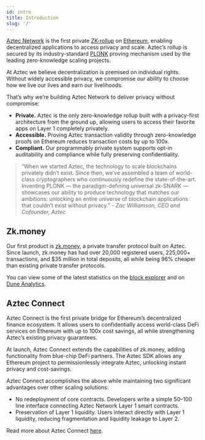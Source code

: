 ```yaml
---
id: intro
title: Introduction
slug: '/'
---
```


[Aztec Network](https://aztec.network/) is the first private [ZK-rollup](https://ethereum.org/en/developers/docs/scaling/zk-rollups/) on [Ethereum](https://ethereum.org/), enabling decentralized applications to access privacy and scale. Aztec’s rollup is secured by its industry-standard [PLONK](https://cryptocurrencywiki.org/PLONK) proving mechanism used by the leading zero-knowledge scaling projects.

At Aztec we believe decentralization is premised on individual rights. Without widely accessible privacy, we compromise our ability to choose how we live our lives and earn our livelihoods.

That’s why we’re building Aztec Network to deliver privacy without compromise:

- __Private.__ Aztec is the only zero-knowledge rollup built with a privacy-first architecture from the ground up, allowing users to access their favorite apps on Layer 1 completely privately.
- __Accessible.__ Proving Aztec transaction validity through zero-knowledge proofs on Ethereum reduces transaction costs by up to 100x.
- __Compliant.__ Our programmably private system supports opt-in auditability and compliance while fully preserving confidentiality.

> “When we started Aztec, the technology to scale blockchains privately didn’t exist. Since then, we’ve assembled a team of world-class cryptographers who continuously redefine the state-of-the-art. Inventing PLONK — the paradigm-defining universal zk-SNARK — showcases our ability to produce technology that matches our ambitions: unlocking an entire universe of blockchain applications that couldn’t exist without privacy.” _- Zac Williamson, CEO and Cofounder, Aztec_

## Zk.money

Our first product is [zk.money](https://zk.money), a private transfer protocol built on Aztec. Since launch, zk.money has had over 20,000 registered users, 225,000+ transactions, and $35 million in total deposits, all while being 96% cheaper than existing private transfer protocols.

You can view some of the latest statistics on the [block explorer](https://explorer.aztec.network/) and on [Dune Analytics](https://dune.com/flashback/Aztec-2).

## Aztec Connect

Aztec Connect is the first private bridge for Ethereum’s decentralized finance ecosystem. It allows users to confidentially access world-class DeFi services on Ethereum with up to 100x cost savings, all while strengthening Aztec’s existing privacy guarantees.

At launch, Aztec Connect extends the capabilities of zk.money, adding functionality from blue-chip DeFi partners. The Aztec SDK allows any Ethereum project to permissionlessly integrate Aztec, unlocking instant privacy and cost-savings.

Aztec Connect accomplishes the above while maintaining two significant advantages over other scaling solutions:

- No redeployment of core contracts. Developers write a simple 50–100 line interface connecting Aztec Network Layer 1 smart contracts.
- Preservation of Layer 1 liquidity. Users interact directly with Layer 1 liquidity, reducing fragmentation and liquidity leakage to Layer 2.

Read more about Aztec Connect [here](./how-aztec-works/aztec-connect).
